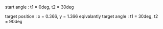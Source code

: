 start angle : t1 = 0deg, t2 = 30deg

target position : x = 0.366, y = 1.366  eqivalantly target angle : t1 = 30deg, t2 = 90deg
